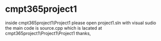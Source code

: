 # cmpt365project1
inside cmpt365project1\Project1 please open project1.sln with visual sudio
the main code is source.cpp which is lacated at cmpt365project1\Project1\Project1
thanks,
